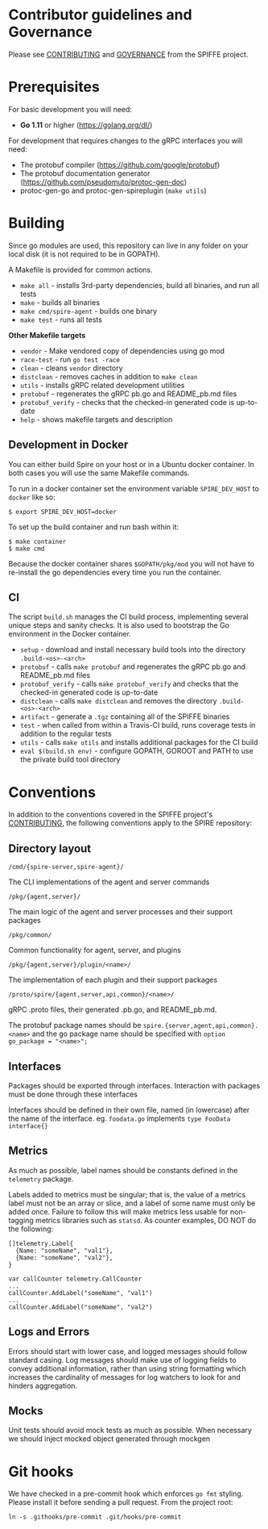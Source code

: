 # Contributor guidelines and Governance

Please see
[CONTRIBUTING](https://github.com/spiffe/spiffe/blob/master/CONTRIBUTING.md)
and
[GOVERNANCE](https://github.com/spiffe/spiffe/blob/master/GOVERNANCE.md)
from the SPIFFE project.

# Prerequisites

For basic development you will need:

* **Go 1.11** or higher (https://golang.org/dl/)

For development that requires changes to the gRPC interfaces you will need:

* The protobuf compiler (https://github.com/google/protobuf)
* The protobuf documentation generator (https://github.com/pseudomuto/protoc-gen-doc)
* protoc-gen-go and protoc-gen-spireplugin (`make utils`)


#  Building

Since go modules are used, this repository can live in any folder on your local disk (it is not required to be in GOPATH).

A Makefile is provided for common actions.

* `make all` - installs 3rd-party dependencies, build all binaries, and run all tests
* `make` - builds all binaries
* `make cmd/spire-agent` - builds one binary
* `make test` - runs all tests

**Other Makefile targets**

* `vendor` - Make vendored copy of dependencies using go mod
* `race-test` - run `go test -race`
* `clean` - cleans `vendor` directory
* `distclean` - removes caches in addition to `make clean`
* `utils` - installs gRPC related development utilities
* `protobuf` - regenerates the gRPC pb.go and README_pb.md files
* `protobuf_verify` - checks that the checked-in generated code is up-to-date
* `help` - shows makefile targets and description

## Development in Docker

You can either build Spire on your host or in a Ubuntu docker container. In both cases you will use
the same Makefile commands.

To run in a docker container set the environment variable `SPIRE_DEV_HOST` to `docker` like so:

```
$ export SPIRE_DEV_HOST=docker
```

To set up the build container and run bash within it:

```
$ make container
$ make cmd
```

Because the docker container shares `$GOPATH/pkg/mod` you will not have to re-install the go dependencies every time you run the container.

## CI

The script `build.sh` manages the CI build process, implementing several unique steps and sanity
checks. It is also used to bootstrap the Go environment in the Docker container.

* `setup` - download and install necessary build tools into the directory `.build-<os>-<arch>`
* `protobuf` - calls `make protobuf` and regenerates the gRPC pb.go and README_pb.md files
* `protobuf_verify` - calls `make protobuf_verify` and checks that the checked-in generated code is up-to-date
* `distclean` - calls `make distclean` and removes the directory `.build-<os>-<arch>`
* `artifact` - generate a `.tgz` containing all of the SPIFFE binaries
* `test` - when called from within a Travis-CI build, runs coverage tests in addition to the
  regular tests
* `utils` - calls `make utils` and installs additional packages for the CI build
* `eval $(build.sh env)` - configure GOPATH, GOROOT and PATH to use the private build tool directory


# Conventions

In addition to the conventions covered in the SPIFFE project's
[CONTRIBUTING](https://github.com/spiffe/spiffe/blob/master/CONTRIBUTING.md), the following
conventions apply to the SPIRE repository:

## Directory layout

`/cmd/{spire-server,spire-agent}/`

The CLI implementations of the agent and server commands

`/pkg/{agent,server}/`

The main logic of the agent and server processes and their support packages

`/pkg/common/`

Common functionality for agent, server, and plugins

`/pkg/{agent,server}/plugin/<name>/`

The implementation of each plugin and their support packages

`/proto/spire/{agent,server,api,common}/<name>/`

gRPC .proto files, their generated .pb.go, and README_pb.md.

The protobuf package names should be `spire.{server,agent,api,common}.<name>` and the go package name
should be specified with `option go_package = "<name>";`

## Interfaces

Packages should be exported through interfaces. Interaction with packages must be done through these
interfaces

Interfaces should be defined in their own file, named (in lowercase) after the name of the
interface. eg. `foodata.go` implements `type FooData interface{}`

## Metrics

As much as possible, label names should be constants defined in the `telemetry` package.

Labels added to metrics must be singular; that is, the value of a metrics label must not be an
array or slice, and a label of some name must only be added once. Failure to follow this will
make metrics less usable for non-tagging metrics libraries such as `statsd`.
As counter examples, DO NOT do the following:
```
[]telemetry.Label{
  {Name: "someName", "val1"},
  {Name: "someName", "val2"},
}
```
```
var callCounter telemetry.CallCounter
...
callCounter.AddLabel("someName", "val1")
...
callCounter.AddLabel("someName", "val2")
```

## Logs and Errors

Errors should start with lower case, and logged messages should follow standard casing.
Log messages should make use of logging fields to convey additional information, rather than
using string formatting which increases the cardinality of messages for log watchers to
look for and hinders aggregation.

## Mocks

Unit tests should avoid mock tests as much as possible. When necessary we should inject mocked
object generated through mockgen

# Git hooks

We have checked in a pre-commit hook which enforces `go fmt` styling. Please install it
before sending a pull request. From the project root:

```
ln -s .githooks/pre-commit .git/hooks/pre-commit
```
